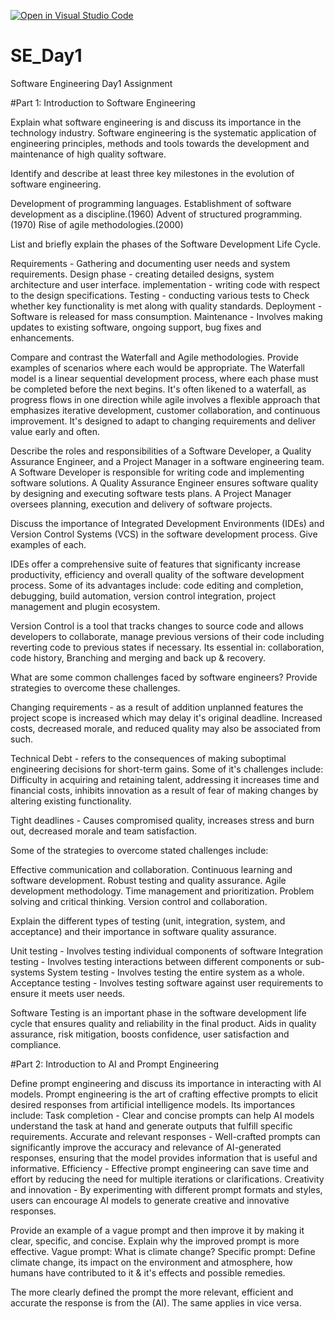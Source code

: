 [![Open in Visual Studio Code](https://classroom.github.com/assets/open-in-vscode-2e0aaae1b6195c2367325f4f02e2d04e9abb55f0b24a779b69b11b9e10269abc.svg)](https://classroom.github.com/online_ide?assignment_repo_id=15614318&assignment_repo_type=AssignmentRepo)
# SE_Day1
Software Engineering Day1 Assignment

#Part 1: Introduction to Software Engineering

Explain what software engineering is and discuss its importance in the technology industry.
Software engineering is the systematic application of engineering principles, methods and tools towards the development and maintenance of high quality software.

Identify and describe at least three key milestones in the evolution of software engineering.

Development of programming languages.
Establishment of software development as a discipline.(1960)
Advent of structured programming.(1970)
Rise of agile methodologies.(2000)


List and briefly explain the phases of the Software Development Life Cycle.

Requirements - Gathering and documenting user needs and system requirements.
Design phase - creating detailed designs, system architecture and user interface.
implementation - writing code with respect to the design specifications.
Testing - conducting various tests to Check whether key functionality is met along with quality standards.
Deployment - Software is released for mass consumption.
Maintenance - Involves making updates to existing software, ongoing support, bug fixes and enhancements.



Compare and contrast the Waterfall and Agile methodologies. Provide examples of scenarios where each would be appropriate.
The Waterfall model is a linear sequential development process, where each phase must be completed before the next begins. It's often likened to a waterfall, as progress flows in one direction while agile involves a flexible approach that emphasizes iterative development, customer collaboration, and continuous improvement. It's designed to adapt to changing requirements and deliver value early and often.

Describe the roles and responsibilities of a Software Developer, a Quality Assurance Engineer, and a Project Manager in a software engineering team.
A Software Developer is responsible for writing code and implementing software solutions.
A Quality Assurance Engineer ensures software quality by designing and executing software tests plans.
A Project Manager oversees planning, execution and delivery of software projects.

Discuss the importance of Integrated Development Environments (IDEs) and Version Control Systems (VCS) in the software development process. Give examples of each.

IDEs offer a comprehensive suite of features that significanty increase productivity, efficiency and overall quality of the software development process. Some of its advantages include: code editing and completion, debugging, build automation, version control integration, project management and plugin ecosystem.

Version Control is a tool that tracks changes to source code and allows developers to collaborate, manage previous versions of their code including reverting code to previous states if necessary. Its essential in: collaboration, code history, Branching and merging and back up & recovery.

What are some common challenges faced by software engineers? Provide strategies to overcome these challenges.

Changing requirements - as a result of addition unplanned features the project scope is increased which may delay it's original deadline. Increased costs, decreased morale, and reduced quality may also be associated from such.

Technical Debt - refers to the consequences of making suboptimal engineering decisions for short-term gains. Some of it's challenges include: Difficulty in acquiring and retaining talent, addressing it increases time and financial costs, inhibits innovation as a result of fear of making changes by altering existing functionality.

Tight deadlines - Causes compromised quality, increases stress and burn out, decreased morale and team satisfaction.

Some of the strategies to overcome stated challenges include:

Effective communication and collaboration.
Continuous learning and software development.
Robust testing and quality assurance.
Agile development methodology.
Time management and prioritization.
Problem solving and critical thinking.
Version control and collaboration.

Explain the different types of testing (unit, integration, system, and acceptance) and their importance in software quality assurance.

Unit testing - Involves testing individual components of software
Integration testing - Involves testing interactions between different components or sub-systems
System testing - Involves testing the entire system as a whole.
Acceptance testing - Involves testing software against user requirements to ensure it meets user needs.

Software Testing is an important phase in the software development life cycle that ensures quality and reliability in the final product. Aids in quality assurance, risk mitigation, boosts confidence, user satisfaction and compliance.

#Part 2: Introduction to AI and Prompt Engineering


Define prompt engineering and discuss its importance in interacting with AI models.
Prompt engineering is the art of crafting effective prompts to elicit desired responses from artificial intelligence models.
Its importances include:
Task completion - Clear and concise prompts can help AI models understand the task at hand and generate outputs that fulfill specific requirements.
Accurate and relevant responses - Well-crafted prompts can significantly improve the accuracy and relevance of AI-generated responses, ensuring that the model provides information that is useful and informative.
Efficiency - Effective prompt engineering can save time and effort by reducing the need for multiple iterations or clarifications.
Creativity and innovation - By experimenting with different prompt formats and styles, users can encourage AI models to generate creative and innovative responses.

Provide an example of a vague prompt and then improve it by making it clear, specific, and concise. Explain why the improved prompt is more effective.
Vague prompt: What is climate change?
Specific prompt: Define climate change, its impact on the environment and atmosphere, how humans have contributed to it & it's effects and possible remedies.

The more clearly defined the prompt the more relevant, efficient and accurate the response is from the (AI). The same applies in vice versa.
